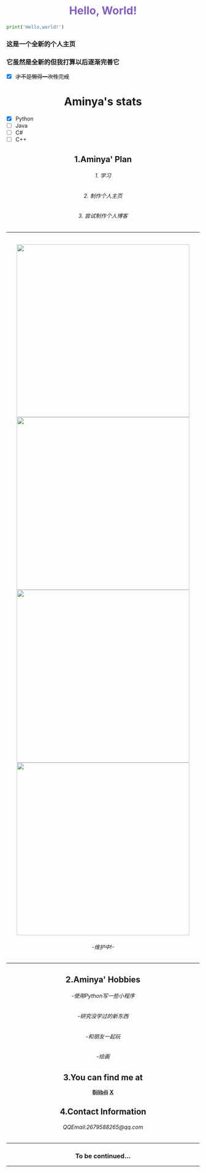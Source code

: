 <h1 align="center" class="info" style="color:#845EC2">Hello, World!</h1>

```python
print('Hello,world!')
```
<h3>这是一个全新的个人主页</h3>
<h3>它虽然是全新的但我打算以后逐渐完善它</h3>

- [x] ~~才不是懒得一次性完成~~
<h1 align="center" class="info">Aminya's stats</h1>

- [x] Python
- [ ] Java
- [ ] C#
- [ ] C++
<h2 align="center" class="info">1.Aminya' Plan</h2>

<h6 align="center">1. 学习</h6>
<h6 align="center">2. 制作个人主页</h6>
<h6 align="center">3. 尝试制作个人博客</h6>

***
<br/>
<div align="center">
  <a href="https://github.com/anuraghazra/github-readme-stats#gh-dark-mode-only">
  <img width="450em" src="https://github-readme-stats.vercel.app/api?username=Aminya121&show_icons=true&title_color=33AC8B&text_color=27AFB1&icon_color=77FAC6&bg_color=222830&hide_border=true">
  </a>
<br/>
<div align="center">
  <a href="https://github.com/anuraghazra/github-readme-stats#gh-light-mode-only">
  <img width="450em" src="https://github-readme-stats.vercel.app/api?username=Aminya121&show_icons=true&title_color=9CEAEC&text_color=7FD1AE&icon_color=00C6CF&bg_color=FFFFFF,&hide_border=true">
  </a>
<br/>
<div align="center">
  <a href="https://github.com/anuraghazra/github-readme-stats#gh-dark-mode-only">
  <img width="450em" src="https://github-readme-stats.vercel.app/api/top-langs/?username=Aminya121&bg_color=222830&title_color=00C9C8&text_color=BFFCF9&height=300&hide_border=true&layout=compact">
  </a>
  <a href="https://github.com/anuraghazra/github-readme-stats#gh-light-mode-only">
  <img width="450em" src="https://github-readme-stats.vercel.app/api/top-langs/?username=Aminya121&bg_color=FFFFFF&title_color=8685EF&text_color=007D83&height=300&hide_border=true&layout=compact">
  </a>
  <br>
  <h6>-维护中!-</h6>


  
***
<h2 align="center" class="info">2.Aminya' Hobbies</h2>
    
<h6>-使用Python写一些小程序</h6>
<h6>-研究没学过的新东西</h6>
<h6>-和朋友一起玩</h6>
<h6>-绘画</h6>

## **3.You can find me at**
 **[Bilibili](https://space.bilibili.com/1331353550)**
 **[X](https://x.com/___Aminya___)**
## **4.Contact Information**

 <h6>QQEmail:2679588265@qq.com</h6>
 
 ***
<h3>To be continued...</h3>  

 ***

